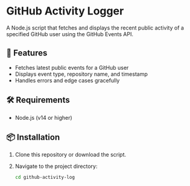 # GitHub Activity Logger

A Node.js script that fetches and displays the recent public activity of a specified GitHub user using the GitHub Events API.

## 🚀 Features

- Fetches latest public events for a GitHub user
- Displays event type, repository name, and timestamp
- Handles errors and edge cases gracefully
## 🛠️ Requirements

- Node.js (v14 or higher)

## 📦 Installation

1. Clone this repository or download the script.
2. Navigate to the project directory:

   ```bash
   cd github-activity-log
